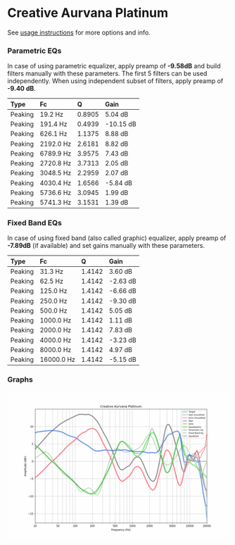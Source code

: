 # Creative Aurvana Platinum
See [usage instructions](https://github.com/jaakkopasanen/AutoEq#usage) for more options and info.

### Parametric EQs
In case of using parametric equalizer, apply preamp of **-9.58dB** and build filters manually
with these parameters. The first 5 filters can be used independently.
When using independent subset of filters, apply preamp of **-9.40 dB**.

| Type    | Fc        |      Q | Gain      |
|:--------|:----------|:-------|:----------|
| Peaking | 19.2 Hz   | 0.8905 | 5.04 dB   |
| Peaking | 191.4 Hz  | 0.4939 | -10.15 dB |
| Peaking | 626.1 Hz  | 1.1375 | 8.88 dB   |
| Peaking | 2192.0 Hz | 2.6181 | 8.82 dB   |
| Peaking | 6789.9 Hz | 3.9575 | 7.43 dB   |
| Peaking | 2720.8 Hz | 3.7313 | 2.05 dB   |
| Peaking | 3048.5 Hz | 2.2959 | 2.07 dB   |
| Peaking | 4030.4 Hz | 1.6566 | -5.84 dB  |
| Peaking | 5736.6 Hz | 3.0945 | 1.99 dB   |
| Peaking | 5741.3 Hz | 3.1531 | 1.39 dB   |

### Fixed Band EQs
In case of using fixed band (also called graphic) equalizer, apply preamp of **-7.89dB**
(if available) and set gains manually with these parameters.

| Type    | Fc         |      Q | Gain     |
|:--------|:-----------|:-------|:---------|
| Peaking | 31.3 Hz    | 1.4142 | 3.60 dB  |
| Peaking | 62.5 Hz    | 1.4142 | -2.63 dB |
| Peaking | 125.0 Hz   | 1.4142 | -6.66 dB |
| Peaking | 250.0 Hz   | 1.4142 | -9.30 dB |
| Peaking | 500.0 Hz   | 1.4142 | 5.05 dB  |
| Peaking | 1000.0 Hz  | 1.4142 | 1.11 dB  |
| Peaking | 2000.0 Hz  | 1.4142 | 7.83 dB  |
| Peaking | 4000.0 Hz  | 1.4142 | -3.23 dB |
| Peaking | 8000.0 Hz  | 1.4142 | 4.97 dB  |
| Peaking | 16000.0 Hz | 1.4142 | -5.15 dB |

### Graphs
![](./Creative%20Aurvana%20Platinum.png)